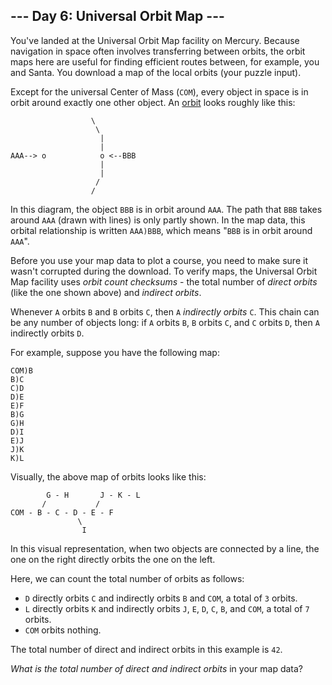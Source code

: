 --- Day 6: Universal Orbit Map ---
----------------------------------

You've landed at the Universal Orbit Map facility on Mercury. Because
navigation in space often involves transferring between orbits, the
orbit maps here are useful for finding efficient routes between, for
example, you and Santa. You download a map of the local orbits (your
puzzle input).

Except for the universal Center of Mass (`COM`), every object in space
is in orbit around exactly one other object. An
[orbit](https://en.wikipedia.org/wiki/Orbit) looks roughly like this:

                      \
                       \
                        |
                        |
    AAA--> o            o <--BBB
                        |
                        |
                       /
                      /

In this diagram, the object `BBB` is in orbit around `AAA`. The path
that `BBB` takes around `AAA` (drawn with lines) is only partly shown.
In the map data, this orbital relationship is written `AAA)BBB`, which
means "`BBB` is in orbit around `AAA`".

Before you use your map data to plot a course, you need to make sure it
wasn't corrupted during the download. To verify maps, the Universal
Orbit Map facility uses *orbit count checksums* - the total number of
*direct orbits* (like the one shown above) and *indirect orbits*.

Whenever `A` orbits `B` and `B` orbits `C`, then `A` *indirectly orbits*
`C`. This chain can be any number of objects long: if `A` orbits `B`,
`B` orbits `C`, and `C` orbits `D`, then `A` indirectly orbits `D`.

For example, suppose you have the following map:

    COM)B
    B)C
    C)D
    D)E
    E)F
    B)G
    G)H
    D)I
    E)J
    J)K
    K)L

Visually, the above map of orbits looks like this:

            G - H       J - K - L
           /           /
    COM - B - C - D - E - F
                   \
                    I

In this visual representation, when two objects are connected by a line,
the one on the right directly orbits the one on the left.

Here, we can count the total number of orbits as follows:

-   `D` directly orbits `C` and indirectly orbits `B` and `COM`, a total
    of `3` orbits.
-   `L` directly orbits `K` and indirectly orbits `J`, `E`, `D`, `C`,
    `B`, and `COM`, a total of `7` orbits.
-   `COM` orbits nothing.

The total number of direct and indirect orbits in this example is `42`.

*What is the total number of direct and indirect orbits* in your map
data?
